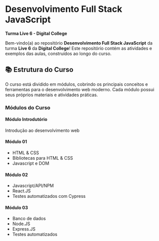 # Desenvolvimento Full Stack JavaScript  
**Turma Live 6 - Digital College**

Bem-vindo(a) ao repositório  **Desenvolvimento Full Stack JavaScript** da turma **Live 6** da **Digital College**! Este repositório contém as atividades e exemplos das aulas, construídos ao longo do curso.

## 📚 Estrutura do Curso

O curso está dividido em módulos, cobrindo os principais conceitos e ferramentas para o desenvolvimento web moderno. Cada módulo possui seus próprios materiais e atividades práticas.

### Módulos do Curso

#### Módulo Introdutório
Introdução ao desenvolvimento web

#### Módulo 01
* HTML & CSS
* Bibliotecas para HTML & CSS
* Javascript e DOM

#### Módulo 02
* Javascript/API/NPM
* React.JS
* Testes automatizados com Cypress

#### Módulo 03
* Banco de dados
* Node.JS
* Express.JS
* Testes automatizados

